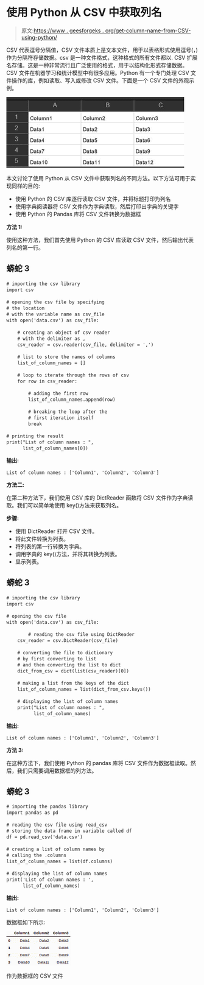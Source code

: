 # 使用 Python 从 CSV 中获取列名

> 原文:[https://www . geesforgeks . org/get-column-name-from-CSV-using-python/](https://www.geeksforgeeks.org/get-column-names-from-csv-using-python/)

CSV 代表逗号分隔值，CSV 文件本质上是文本文件，用于以表格形式使用逗号(，)作为分隔符存储数据。csv 是一种文件格式，这种格式的所有文件都以. CSV 扩展名存储。这是一种非常流行且广泛使用的格式，用于以结构化形式存储数据。CSV 文件在机器学习和统计模型中有很多应用。Python 有一个专门处理 CSV 文件操作的库，例如读取、写入或修改 CSV 文件。下面是一个 CSV 文件的外观示例。

![](img/b45059eb53f88694e8a4cbc9f7548915.png)

本文讨论了使用 Python 从 CSV 文件中获取列名的不同方法。以下方法可用于实现同样的目的:

*   使用 Python 的 CSV 库逐行读取 CSV 文件，并将标题打印为列名
*   使用字典阅读器将 CSV 文件作为字典读取，然后打印出字典的关键字
*   使用 Python 的 Pandas 库将 CSV 文件转换为数据框

**方法 1:**

使用这种方法，我们首先使用 Python 的 CSV 库读取 CSV 文件，然后输出代表列名的第一行。

## 蟒蛇 3

```
# importing the csv library
import csv

# opening the csv file by specifying
# the location
# with the variable name as csv_file
with open('data.csv') as csv_file:

    # creating an object of csv reader
    # with the delimiter as ,
    csv_reader = csv.reader(csv_file, delimiter = ',')

    # list to store the names of columns
    list_of_column_names = []

    # loop to iterate through the rows of csv
    for row in csv_reader:

        # adding the first row
        list_of_column_names.append(row)

        # breaking the loop after the
        # first iteration itself
        break

# printing the result
print("List of column names : ",
      list_of_column_names[0])
```

**输出:**

```
List of column names : ['Column1', 'Column2', 'Column3']
```

**方法二:**

在第二种方法下，我们使用 CSV 库的 DictReader 函数将 CSV 文件作为字典读取。我们可以简单地使用 key()方法来获取列名。

**步骤:**

*   使用 DictReader 打开 CSV 文件。
*   将此文件转换为列表。
*   将列表的第一行转换为字典。
*   调用字典的 key()方法，并将其转换为列表。
*   显示列表。

## 蟒蛇 3

```
# importing the csv library
import csv

# opening the csv file
with open('data.csv') as csv_file:

        # reading the csv file using DictReader
    csv_reader = csv.DictReader(csv_file)

    # converting the file to dictionary
    # by first converting to list
    # and then converting the list to dict
    dict_from_csv = dict(list(csv_reader)[0])

    # making a list from the keys of the dict
    list_of_column_names = list(dict_from_csv.keys())

    # displaying the list of column names
    print("List of column names : ",
          list_of_column_names)
```

**输出:**

```
List of column names : ['Column1', 'Column2', 'Column3']
```

**方法 3:**

在这种方法下，我们使用 Python 的 pandas 库将 CSV 文件作为数据框读取。然后，我们只需要调用数据框的列方法。

## 蟒蛇 3

```
# importing the pandas library
import pandas as pd

# reading the csv file using read_csv
# storing the data frame in variable called df
df = pd.read_csv('data.csv')

# creating a list of column names by
# calling the .columns
list_of_column_names = list(df.columns)

# displaying the list of column names
print('List of column names : ',
      list_of_column_names)
```

**输出:**

```
List of column names : ['Column1', 'Column2', 'Column3']
```

数据框如下所示:

![](img/7918eef3dc66c98c120516e4971db82f.png)

作为数据框的 CSV 文件